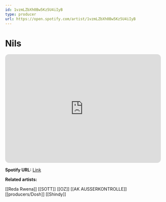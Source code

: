 ```yaml
---
id: 1vzmLZbXh0Bw5Kz5U4iIyB
type: producer
url: https://open.spotify.com/artist/1vzmLZbXh0Bw5Kz5U4iIyB
---
```

# Nils

<iframe style="border-radius:12px" src="https://open.spotify.com/embed/artist/1vzmLZbXh0Bw5Kz5U4iIyB" width="100%" height="352" frameBorder="0" allowfullscreen="" allow="autoplay; clipboard-write; encrypted-media; fullscreen; picture-in-picture" loading="lazy"></iframe>

**Spotify URL:** [Link](https://open.spotify.com/artist/1vzmLZbXh0Bw5Kz5U4iIyB)

**Related artists:**

[[Reda Rwena]]
[[SOTT]]
[[OZ]]
[[AK AUSSERKONTROLLE]]
[[producers/Dosh]]
[[Shindy]]

